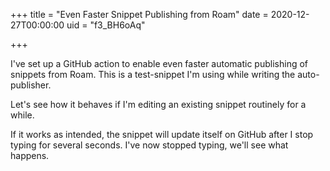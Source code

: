 +++
title = "Even Faster Snippet Publishing from Roam"
date = 2020-12-27T00:00:00
uid = "f3_BH6oAq"

+++

I've set up a GitHub action to enable even faster automatic publishing of snippets from Roam. This is a test-snippet I'm using while writing the auto-publisher.

Let's see how it behaves if I'm editing an existing snippet routinely for a while.

If it works as intended, the snippet will update itself on GitHub after I stop typing for several seconds. I've now stopped typing, we'll see what happens.
